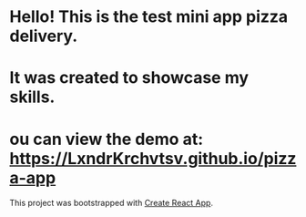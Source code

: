 # Hello! This is the test mini app pizza delivery.

# It was created to showcase my skills.

# ou can view the demo at: https://LxndrKrchvtsv.github.io/pizza-app

This project was bootstrapped with [Create React App](https://github.com/facebook/create-react-app).
